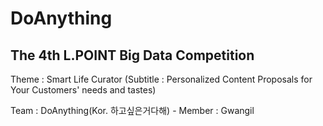 # DoAnything

## The 4th L.POINT Big Data Competition

Theme : Smart Life Curator 
(Subtitle : Personalized Content Proposals for Your Customers' needs and tastes)

Team : DoAnything(Kor. 하고싶은거다해)
	- Member : Gwangil